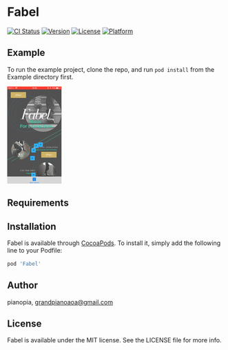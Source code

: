 # Fabel

[![CI Status](http://img.shields.io/travis/luxa-nakagawa/Fabel.svg?style=flat)](https://travis-ci.org/luxa-nakagawa/Fabel)
[![Version](https://img.shields.io/cocoapods/v/Fabel.svg?style=flat)](http://cocoapods.org/pods/Fabel)
[![License](https://img.shields.io/cocoapods/l/Fabel.svg?style=flat)](http://cocoapods.org/pods/Fabel)
[![Platform](https://img.shields.io/cocoapods/p/Fabel.svg?style=flat)](http://cocoapods.org/pods/Fabel)

## Example

To run the example project, clone the repo, and run `pod install` from the Example directory first.

![Fabel_Demo](1522307096.gif)

## Requirements

## Installation

Fabel is available through [CocoaPods](http://cocoapods.org). To install
it, simply add the following line to your Podfile:

```ruby
pod 'Fabel'
```

## Author

pianopia, grandpianoaoa@gmail.com

## License

Fabel is available under the MIT license. See the LICENSE file for more info.
